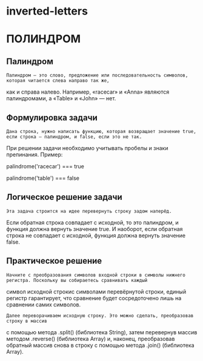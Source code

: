 # inverted-letters 

# ПОЛИНДРОМ

## Палиндром


    Палиндром — это слово, предложение или последовательность символов, которая читается слева направо так же, 
 как и справа налево. 
 Например, «racecar» и «Anna» являются палиндромами, а «Table» и «John» — нет.

## Формулировка задачи


    Дана строка, нужно написать функцию, которая возвращает значение true, если строка — палиндром, и false, если это не так. 
 При решении задачи необходимо учитывать пробелы и знаки препинания. Пример:

palindrome('racecar')  ===  true


palindrome('table')  ===  false

## Логическое решение задачи


    Эта задача строится на идее перевернуть строку задом наперёд. 
 Если обратная строка совпадает с исходной, то это палиндром, и функция должна вернуть значение true. 
 И наоборот, если обратная строка не совпадает с исходной, функция должна вернуть значение false.
 
 ## Практическое решение
 
    Начните с преобразования символов входной строки в символы нижнего регистра. Поскольку вы собираетесь сравнивать каждый 
 символ исходной строкис символами перевёрнутой строки, 
 единый регистр гарантирует, что сравнение будет сосредоточено лишь на сравнении самих символов.
 
    Далее переворачиваем исходную строку. Это можно сделать, преобразовав строку в массив
 с помощью метода .split() (библиотека String), затем перевернув массив методом .reverse() (библиотека Array) и, 
 наконец, преобразовав обратный массив снова в строку с помощью метода .join() (библиотека Array).
